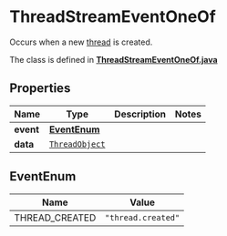 

# ThreadStreamEventOneOf

Occurs when a new [thread](/docs/api-reference/threads/object) is created.

The class is defined in **[ThreadStreamEventOneOf.java](../../src/main/java/org/openapitools/model/ThreadStreamEventOneOf.java)**

## Properties

Name | Type | Description | Notes
------------ | ------------- | ------------- | -------------
**event** | [**EventEnum**](#EventEnum) |  | 
**data** | [`ThreadObject`](ThreadObject.md) |  | 

## EventEnum

Name | Value
---- | -----
THREAD_CREATED | `"thread.created"`



